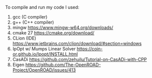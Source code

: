 To compile and run my code I used:
1) gcc (C compiler)
2) g++ (C++ compiler)
3) mingw https://www.mingw-w64.org/downloads/
4) cmake 27 https://cmake.org/download/
5) CLion (IDE) https://www.jetbrains.com/clion/download/#section=windows
6) IpOpt w/ Mumps Linear Solver https://coin-or.github.io/Ipopt/INSTALL.html
7) CasADi https://github.com/zehuilu/Tutorial-on-CasADi-with-CPP
8) Eigen https://github.com/The-OpenROAD-Project/OpenROAD/issues/413
